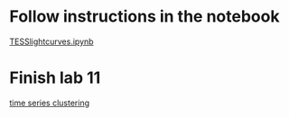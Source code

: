 # Follow instructions in the notebook 
[TESSlightcurves.ipynb](https://github.com/fedhere/DSPS/blob/master/TESSlightcurves.ipynb)

# Finish lab 11
[time series clustering](https://github.com/fedhere/DSPS/blob/master/lab11/time_series_clustering.ipynb)
